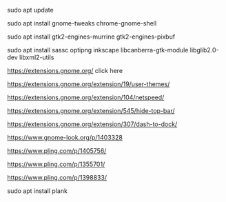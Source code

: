 sudo apt update

sudo apt install gnome-tweaks chrome-gnome-shell

sudo apt install gtk2-engines-murrine gtk2-engines-pixbuf 

sudo apt install sassc optipng inkscape libcanberra-gtk-module libglib2.0-dev libxml2-utils

https://extensions.gnome.org/ click here

https://extensions.gnome.org/extension/19/user-themes/

https://extensions.gnome.org/extension/104/netspeed/

https://extensions.gnome.org/extension/545/hide-top-bar/

https://extensions.gnome.org/extension/307/dash-to-dock/

https://www.gnome-look.org/p/1403328

https://www.pling.com/p/1405756/

https://www.pling.com/p/1355701/

https://www.pling.com/p/1398833/

sudo apt install plank

